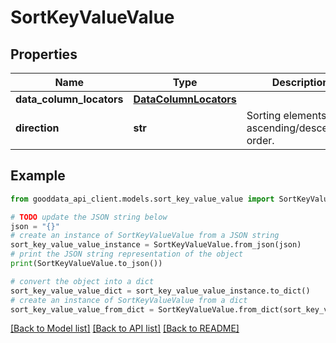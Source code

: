 # SortKeyValueValue


## Properties

Name | Type | Description | Notes
------------ | ------------- | ------------- | -------------
**data_column_locators** | [**DataColumnLocators**](DataColumnLocators.md) |  | 
**direction** | **str** | Sorting elements - ascending/descending order. | [optional] 

## Example

```python
from gooddata_api_client.models.sort_key_value_value import SortKeyValueValue

# TODO update the JSON string below
json = "{}"
# create an instance of SortKeyValueValue from a JSON string
sort_key_value_value_instance = SortKeyValueValue.from_json(json)
# print the JSON string representation of the object
print(SortKeyValueValue.to_json())

# convert the object into a dict
sort_key_value_value_dict = sort_key_value_value_instance.to_dict()
# create an instance of SortKeyValueValue from a dict
sort_key_value_value_from_dict = SortKeyValueValue.from_dict(sort_key_value_value_dict)
```
[[Back to Model list]](../README.md#documentation-for-models) [[Back to API list]](../README.md#documentation-for-api-endpoints) [[Back to README]](../README.md)


